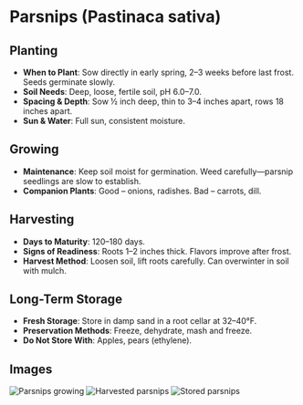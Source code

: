 # Parsnips (Pastinaca sativa)

## Planting
- **When to Plant**: Sow directly in early spring, 2–3 weeks before last frost. Seeds germinate slowly.
- **Soil Needs**: Deep, loose, fertile soil, pH 6.0–7.0.
- **Spacing & Depth**: Sow ½ inch deep, thin to 3–4 inches apart, rows 18 inches apart.
- **Sun & Water**: Full sun, consistent moisture.

## Growing
- **Maintenance**: Keep soil moist for germination. Weed carefully—parsnip seedlings are slow to establish.
- **Companion Plants**: Good – onions, radishes. Bad – carrots, dill.

## Harvesting
- **Days to Maturity**: 120–180 days.
- **Signs of Readiness**: Roots 1–2 inches thick. Flavors improve after frost.
- **Harvest Method**: Loosen soil, lift roots carefully. Can overwinter in soil with mulch.

## Long-Term Storage
- **Fresh Storage**: Store in damp sand in a root cellar at 32–40°F.
- **Preservation Methods**: Freeze, dehydrate, mash and freeze.
- **Do Not Store With**: Apples, pears (ethylene).

## Images
![Parsnips growing](images/parsnips-growth.jpg)
![Harvested parsnips](images/parsnips-harvest.jpg)
![Stored parsnips](images/parsnips-storage.jpg)
